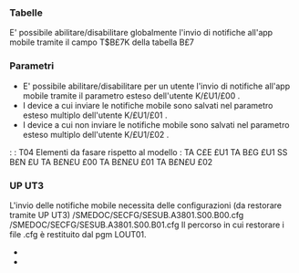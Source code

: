 
### Tabelle
E' possibile abilitare/disabilitare globalmente l'invio di notifiche all'app mobile tramite il campo T$B£7K della tabella B£7
### Parametri
* E' possibile abilitare/disabilitare per un utente l'invio di notifiche all'app mobile tramite il parametro esteso dell'utente K/£U1/£00 .
* I device a cui inviare le notifiche mobile sono salvati nel parametro esteso multiplo dell'utente K/£U1/£01 .
* I device a cui non inviare le notifiche mobile sono salvati nel parametro esteso multiplo dell'utente K/£U1/£02 .

 :  : T04 Elementi da fasare rispetto al modello : 
TA C£E £U1
TA B£G £U1
SS B£N £U
TA B£N£U £00
TA B£N£U £01
TA B£N£U £02

### UP UT3
L'invio delle notifiche mobile necessita delle configurazioni (da restorare tramite UP UT3)
 /SMEDOC/SECFG/SESUB.A3801.S00.B00.cfg
 /SMEDOC/SECFG/SESUB.A3801.S00.B01.cfg
Il percorso in cui restorare i file .cfg è restituito dal pgm LOUT01.

- [](Sorgenti/MB/DOC_OGG/P_TSTK14)
- [](Sorgenti/MB/DOC_OGG/P_TSTK17)
